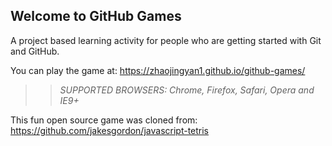 ## Welcome to GitHub Games

A project based learning activity for people who are getting started with Git and GitHub.

You can play the game at: https://zhaojingyan1.github.io/github-games/

>> _*SUPPORTED BROWSERS*: Chrome, Firefox, Safari, Opera and IE9+_

This fun open source game was cloned from: https://github.com/jakesgordon/javascript-tetris
